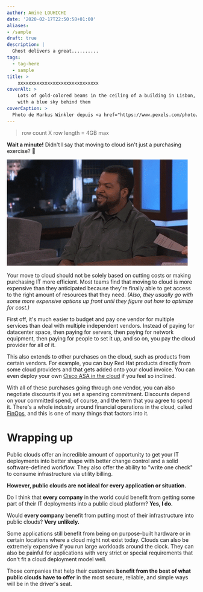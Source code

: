 ```yaml
---
author: Amine LOUHICHI
date: '2020-02-17T22:50:58+01:00'
aliases:
- /sample
draft: true
description: |
  Ghost delivers a great..........
tags:
  - tag-here
  - sample
title: >
    xxxxxxxxxxxxxxxxxxxxxxxxxxxxxx
coverAlt: >
    Lots of gold-colored beams in the ceiling of a building in Lisbon, Porgugal
    with a blue sky behind them
coverCaption: >
  Photo de Markus Winkler depuis <a href="https://www.pexels.com/photo/grayscale-photo-of-padlock-on-metal-fence-5848614">Pexels</a>
---
```


> row count X row length = 4GB max

**Wait a minute!**
Didn't I say that moving to cloud isn't just a purchasing exercise? 🤔

![surprise.gif](surprise.gif)

Your move to cloud should not be solely based on cutting costs or making purchasing IT more efficient.
Most teams find that moving to cloud is more expensive than they anticipated because they're finally able to get access to the right amount of resources that they need.
_(Also, they usually go with some more expensive options up front until they figure out how to optimize for cost.)_

First off, it's much easier to budget and pay one vendor for multiple services than deal with multiple independent vendors.
Instead of paying for datacenter space, then paying for servers, then paying for network equipment, then paying for people to set it up, and so on, you pay the cloud provider for all of it.

This also extends to other purchases on the cloud, such as products from certain vendors.
For example, you can buy Red Hat products directly from some cloud providers and that gets added onto your cloud invoice.
You can even deploy your own [Cisco ASA in the cloud](https://aws.amazon.com/marketplace/pp/prodview-sltshxd3bzqbg) if you feel so inclined.

With all of these purchases going through one vendor, you can also negotiate discounts if you set a spending commitment.
Discounts depend on your committed spend, of course, and the term that you agree to spend it.
There's a whole industry around financial operations in the cloud, called [FinOps](https://www.finops.org/introduction/what-is-finops/), and this is one of many things that factors into it.

# Wrapping up

Public clouds offer an incredible amount of opportunity to get your IT deployments into better shape with better change control and a solid software-defined workflow.
They also offer the ability to "write one check" to consume infrastructure via utility billing.

**However, public clouds are not ideal for every application or situation.**

Do I think that **every company** in the world could benefit from getting some part of their IT deployments into a public cloud platform?
**Yes, I do.**

Would **every company** benefit from putting most of their infrastructure into public clouds?
**Very unlikely.**

Some applications still benefit from being on purpose-built hardware or in certain locations where a cloud might not exist today.
Clouds can also be extremely expensive if you run large workloads around the clock.
They can also be painful for applications with very strict or special requirements that don't fit a cloud deployment model well.

Those companies that help their customers **benefit from the best of what public clouds have to offer** in the most secure, reliable, and simple ways will be in the driver's seat.

[^quagmire]: A quagmire is something that gets worse no matter how you try to improve it.
  The only way to win is to avoid it entirely.
[^serverless]: Boy, I still dislike that _serverless_ term so much. 🤦‍♂️
